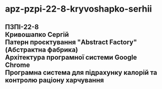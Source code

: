 # apz-pzpi-22-8-kryvoshapko-serhii  
ПЗПІ-22-8  
Кривошапко Сергій  
Патерн проєктування "Abstract Factory" (Абстрактна фабрика)    
Архітектура програмної системи Google Chrome  
Програмна система для підрахунку калорій та контролю раціону харчування  
---
